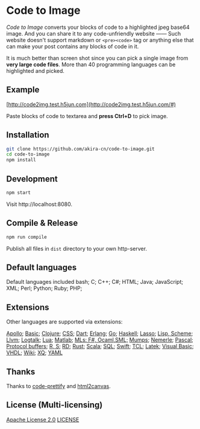 # Code to Image

_Code to Image_ converts your blocks of code to a highlighted jpeg base64 image. And you can share it to any code-unfriendly website —— Such website doesn't support markdown or `<pre><code>` tag or anything else that can make your post contains any blocks of code in it.

It is much better than screen shot since you can pick a single image from **very large code files**. More than 40 programming languages can be highlighted and picked.

## Example

[http://code2img.test.h5jun.com](http://code2img.test.h5jun.com/#)

Paste blocks of code to textarea and **press Ctrl+D** to pick image.

## Installation

```bash
git clone https://github.com/akira-cn/code-to-image.git
cd code-to-image
npm install
```

## Development

```bash
npm start
```

Visit http://localhost:8080.

## Compile & Release

```bash
npm run compile
```

Publish all files in `dist` directory to your own http-server.

## Default languages

Default languages included bash; C; C++; C#; HTML; Java; JavaScript; XML; Perl; Python; Ruby; PHP;

## Extensions

Other languages are supported via extensions:

[Apollo](http://code2img.test.h5jun.com/#apollo); [Basic](http://code2img.test.h5jun.com/#basic); [Clojure](http://code2img.test.h5jun.com/#clojure); [CSS](http://code2img.test.h5jun.com/#css); [Dart](http://code2img.test.h5jun.com/#dart); [Erlang](http://code2img.test.h5jun.com/#erlang); [Go](http://code2img.test.h5jun.com/#go); [Haskell](http://code2img.test.h5jun.com/#hs); [Lasso](http://code2img.test.h5jun.com/#lasso); [Lisp, Scheme](http://code2img.test.h5jun.com/#lisp); [Llvm](http://code2img.test.h5jun.com/#llvm); [Logtalk](http://code2img.test.h5jun.com/#logtalk); [Lua](http://code2img.test.h5jun.com/#lua); [Matlab](http://code2img.test.h5jun.com/#maltab); [MLs: F#, Ocaml,SML;](http://code2img.test.h5jun.com/#ml) [Mumps](http://code2img.test.h5jun.com/#mumps); [Nemerle](http://code2img.test.h5jun.com/#nemerle); [Pascal](http://code2img.test.h5jun.com/#pascal); [Protocol buffers](http://code2img.test.h5jun.com/#protocol); [R, S](http://code2img.test.h5jun.com/#r); [RD](http://code2img.test.h5jun.com/#rd); [Rust](http://code2img.test.h5jun.com/#rust); [Scala](http://code2img.test.h5jun.com/#scala); [SQL](http://code2img.test.h5jun.com/#sql); [Swift](http://code2img.test.h5jun.com/#swift); [TCL](http://code2img.test.h5jun.com/#tcl); [Latek](http://code2img.test.h5jun.com/#latek); [Visual Basic](http://code2img.test.h5jun.com/#vb); [VHDL](http://code2img.test.h5jun.com/#vhdl); [Wiki](http://code2img.test.h5jun.com/#wiki); [XQ](http://code2img.test.h5jun.com/#xq); [YAML](http://code2img.test.h5jun.com/#yaml)

## Thanks

Thanks to [code-prettify](https://github.com/google/code-prettify) and [html2canvas](https://github.com/niklasvh/html2canvas).

## License (Multi-licensing)

[Apache License 2.0](http://www.apache.org/licenses/LICENSE-2.0) [LICENSE](LICENSE)
